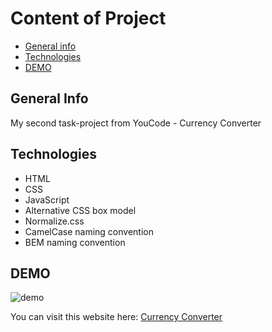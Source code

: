 # Content of Project
* [General info](#general-info)
* [Technologies](#technologies)
* [DEMO](#DEMO)

## General Info
My second task-project from YouCode - Currency Converter


## Technologies
<ul>
<li>HTML</li>
<li>CSS</li>
<li>JavaScript</li>
<li>Alternative CSS box model</li>
<li>Normalize.css</li>
<li>CamelCase naming convention</li>
<li>BEM naming convention</li>
</ul>

## DEMO
![demo](https://bartekkamela.github.io/currency-converter/images/demo.gif)

You can visit this website here: [Currency Converter](https://bartekkamela.github.io/currency-converter)
